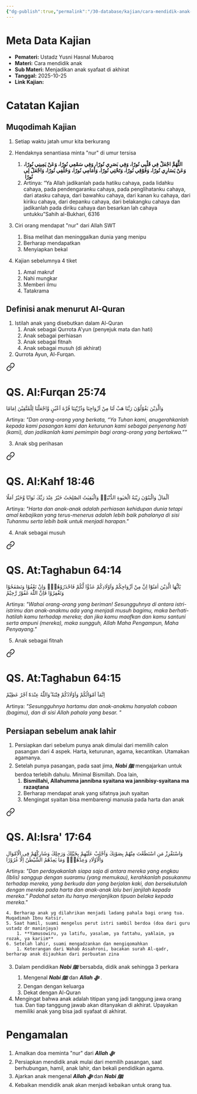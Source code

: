 ```yaml
---
{"dg-publish":true,"permalink":"/30-database/kajian/cara-mendidik-anak-agar-menjadi-syafaat/","tags":["kajian"]}
---
```





# Meta Data Kajian 
<div><ul class="dataview list-view-ul"><li><span><strong>Pemateri:</strong> Ustadz Yusni Hasnal Mubaroq</span></li><li><span><strong>Materi:</strong> Cara mendidik anak</span></li><li><span><strong>Sub Materi:</strong> Menjadikan anak syafaat di akhirat</span></li><li><span><strong>Tanggal:</strong> 2025-10-25</span></li><li><span><strong>Link Kajian:</strong>  </span></li></ul></div>

# Catatan Kajian
## Muqodimah Kajian
1. Setiap waktu jatah umur kita berkurang
2. Hendaknya senantiasa minta "nur" di umur tersisa

	1. **‏ اللَّهُمَّ اجْعَلْ فِي قَلْبِي نُورًا، وَفِي بَصَرِي نُورًا، وَفِي سَمْعِي نُورًا، وَعَنْ يَمِينِي نُورًا، وَعَنْ يَسَارِي نُورًا، وَفَوْقِي نُورًا، وَتَحْتِي نُورًا، وَأَمَامِي نُورًا، وَخَلْفِي نُورًا، وَاجْعَلْ لِي نُورًا ‏‏‏**
	2. Artinya: “Ya Allah jadikanlah pada hatiku cahaya, pada lidahku cahaya, pada pendengaranku cahaya, pada penglihatanku cahaya, dari atasku cahaya, dari bawahku cahaya, dari kanan ku cahaya, dari kiriku cahaya, dari depanku cahaya, dari belakangku cahaya dan jadikanlah pada diriku cahaya dan besarkan lah cahaya untukku”Sahih al-Bukhari, 6316
3. Ciri orang mendapat "nur" dari Allah SWT
	1. Bisa melihat dan meninggalkan dunia yang menipu
	2. Berharap mendapatkan 
	3. Menyiapkan bekal
4. Kajian sebelumnya 4 tiket
	1. Amal makruf
	2. Nahi mungkar
	3. Memberi ilmu
	4. Tatakrama

## Definisi anak menurut Al-Quran
1. Istilah anak yang disebutkan dalam Al-Quran
	1. Anak sebagai Qurrota A'yun (penyejuk mata dan hati)
	2. Anak sebagai perhiasan
	3. Anak sebagai fitnah
	4. Anak sebagai musuh (di akhirat)
2. Qurrota Ayun, Al-Furqan. 
<div class="transclusion internal-embed is-loaded"><a class="markdown-embed-link" href="/30-database/al-quran/all-surah/#qs-al-furqan-25-74" aria-label="Open link"><svg xmlns="http://www.w3.org/2000/svg" width="24" height="24" viewBox="0 0 24 24" fill="none" stroke="currentColor" stroke-width="2" stroke-linecap="round" stroke-linejoin="round" class="svg-icon lucide-link"><path d="M10 13a5 5 0 0 0 7.54.54l3-3a5 5 0 0 0-7.07-7.07l-1.72 1.71"></path><path d="M14 11a5 5 0 0 0-7.54-.54l-3 3a5 5 0 0 0 7.07 7.07l1.71-1.71"></path></svg></a><div class="markdown-embed">



# QS. Al:Furqan 25:74
وَالَّذِيْنَ يَقُوْلُوْنَ رَبَّنَا هَبْ لَنَا مِنْ اَزْوَاجِنَا وَذُرِّيّٰتِنَا قُرَّةَ اَعْيُنٍ وَّاجْعَلْنَا لِلْمُتَّقِيْنَ اِمَامًا 

Artinya: *"Dan orang-orang yang berkata, “Ya Tuhan kami, anugerahkanlah kepada kami pasangan kami dan keturunan kami sebagai penyenang hati (kami), dan jadikanlah kami pemimpin bagi orang-orang yang bertakwa.”"*



</div></div>

3. Anak sbg perihasan 
<div class="transclusion internal-embed is-loaded"><a class="markdown-embed-link" href="/30-database/al-quran/all-surah/#qs-al-kahf-18-46" aria-label="Open link"><svg xmlns="http://www.w3.org/2000/svg" width="24" height="24" viewBox="0 0 24 24" fill="none" stroke="currentColor" stroke-width="2" stroke-linecap="round" stroke-linejoin="round" class="svg-icon lucide-link"><path d="M10 13a5 5 0 0 0 7.54.54l3-3a5 5 0 0 0-7.07-7.07l-1.72 1.71"></path><path d="M14 11a5 5 0 0 0-7.54-.54l-3 3a5 5 0 0 0 7.07 7.07l1.71-1.71"></path></svg></a><div class="markdown-embed">



# QS. Al:Kahf 18:46
اَلْمَالُ وَالْبَنُوْنَ زِيْنَةُ الْحَيٰوةِ الدُّنْيَاۚ وَالْبٰقِيٰتُ الصّٰلِحٰتُ خَيْرٌ عِنْدَ رَبِّكَ ثَوَابًا وَّخَيْرٌ اَمَلًا

Artinya: *"Harta dan anak-anak adalah perhiasan kehidupan dunia tetapi amal kebajikan yang terus-menerus adalah lebih baik pahalanya di sisi Tuhanmu serta lebih baik untuk menjadi harapan."*



</div></div>

4. Anak sebagai musuh
<div class="transclusion internal-embed is-loaded"><a class="markdown-embed-link" href="/30-database/al-quran/all-surah/#qs-at-taghabun-64-14" aria-label="Open link"><svg xmlns="http://www.w3.org/2000/svg" width="24" height="24" viewBox="0 0 24 24" fill="none" stroke="currentColor" stroke-width="2" stroke-linecap="round" stroke-linejoin="round" class="svg-icon lucide-link"><path d="M10 13a5 5 0 0 0 7.54.54l3-3a5 5 0 0 0-7.07-7.07l-1.72 1.71"></path><path d="M14 11a5 5 0 0 0-7.54-.54l-3 3a5 5 0 0 0 7.07 7.07l1.71-1.71"></path></svg></a><div class="markdown-embed">



# QS. At:Taghabun 64:14
يٰٓاَيُّهَا الَّذِيْنَ اٰمَنُوْٓا اِنَّ مِنْ اَزْوَاجِكُمْ وَاَوْلَادِكُمْ عَدُوًّا لَّكُمْ فَاحْذَرُوْهُمْۚ وَاِنْ تَعْفُوْا وَتَصْفَحُوْا وَتَغْفِرُوْا فَاِنَّ اللّٰهَ غَفُوْرٌ رَّحِيْمٌ 

Artinya: *"Wahai orang-orang yang beriman! Sesungguhnya di antara istri-istrimu dan anak-anakmu ada yang menjadi musuh bagimu, maka berhati-hatilah kamu terhadap mereka; dan jika kamu maafkan dan kamu santuni serta ampuni (mereka), maka sungguh, Allah Maha Pengampun, Maha Penyayang."*



</div></div>

5. Anak sebagai fitnah 
<div class="transclusion internal-embed is-loaded"><a class="markdown-embed-link" href="/30-database/al-quran/all-surah/#qs-at-taghabun-64-15" aria-label="Open link"><svg xmlns="http://www.w3.org/2000/svg" width="24" height="24" viewBox="0 0 24 24" fill="none" stroke="currentColor" stroke-width="2" stroke-linecap="round" stroke-linejoin="round" class="svg-icon lucide-link"><path d="M10 13a5 5 0 0 0 7.54.54l3-3a5 5 0 0 0-7.07-7.07l-1.72 1.71"></path><path d="M14 11a5 5 0 0 0-7.54-.54l-3 3a5 5 0 0 0 7.07 7.07l1.71-1.71"></path></svg></a><div class="markdown-embed">



# QS. At:Taghabun 64:15
اِنَّمَآ اَمْوَالُكُمْ وَاَوْلَادُكُمْ فِتْنَةٌ  ۗوَاللّٰهُ عِنْدَهٗٓ اَجْرٌ عَظِيْمٌ 

Artinya: *"Sesungguhnya hartamu dan anak-anakmu hanyalah cobaan (bagimu), dan di sisi Allah pahala yang besar. "*



</div></div>

## Persiapan sebelum anak lahir
1. Persiapkan dari sebelum punya anak dimulai dari memilih calon pasangan dari 4 aspek. Harta, keturunan, agama, kecantikan. Utamakan agamanya. 
2. Setelah punya pasangan, pada saat jima, ***Nabi ﷺ*** mengajarkan untuk berdoa terlebih dahulu. Minimal Bismillah. Doa lain, 
	1. **Bismillahi, Allahumma jannibna syaitana wa jannibisy-syaitana ma razaqtana**
	2. Berharap mendapat anak yang sifatnya jauh syaitan
	3. Mengingat syaitan bisa membarengi manusia pada harta dan anak 
<div class="transclusion internal-embed is-loaded"><a class="markdown-embed-link" href="/30-database/al-quran/all-surah/#qs-al-isra-17-64" aria-label="Open link"><svg xmlns="http://www.w3.org/2000/svg" width="24" height="24" viewBox="0 0 24 24" fill="none" stroke="currentColor" stroke-width="2" stroke-linecap="round" stroke-linejoin="round" class="svg-icon lucide-link"><path d="M10 13a5 5 0 0 0 7.54.54l3-3a5 5 0 0 0-7.07-7.07l-1.72 1.71"></path><path d="M14 11a5 5 0 0 0-7.54-.54l-3 3a5 5 0 0 0 7.07 7.07l1.71-1.71"></path></svg></a><div class="markdown-embed">



# QS. Al:Isra' 17:64
وَاسْتَفْزِزْ مَنِ اسْتَطَعْتَ مِنْهُمْ بِصَوْتِكَ وَاَجْلِبْ عَلَيْهِمْ بِخَيْلِكَ وَرَجِلِكَ وَشَارِكْهُمْ فِى الْاَمْوَالِ وَالْاَوْلَادِ وَعِدْهُمْۗ وَمَا يَعِدُهُمُ الشَّيْطٰنُ اِلَّا غُرُوْرًا

Artinya: *"Dan perdayakanlah siapa saja di antara mereka yang engkau (Iblis) sanggup dengan suaramu (yang memukau), kerahkanlah pasukanmu terhadap mereka, yang berkuda dan yang berjalan kaki, dan bersekutulah dengan mereka pada harta dan anak-anak lalu beri janjilah kepada mereka.” Padahal setan itu hanya menjanjikan tipuan belaka kepada mereka."*



</div></div>

	4. Berharap anak yg dilahrikan menjadi ladang pahala bagi orang tua. Muqadimah Ibnu Katsir. 
	5. Saat hamil, suami mengelus perut istri sambil berdoa (doa dari guru ustadz dr maninjaya)
		1. **Yamusowiru, ya latifu, yasalam, ya fattahu, yaAlaim, ya rozak, ya kariim**
	6. Setelah lahir, suami mengadzankan dan mengiqomahkan
		1. Keterangan dari Wahab Assahroni, bacakan surah Al-qadr, berharap anak dijauhkan dari perbuatan zina
3. Dalam pendidikan ***Nabi ﷺ*** bersabda, didik anak sehingga 3 perkara
	1. Mengenal ***Nabi ﷺ*** dan ***Allah ﷻ*** . 
	2. Dengan dengan keluarga 
	3. Dekat dengan Al-Quran
4. Mengingat bahwa anak adalah titipan yang jadi tanggung jawa orang tua. Dan tiap tanggung jawab akan ditanyakan di akhirat. Upayakan memiliki anak yang bisa jadi syafaat di akhirat. 
# Pengamalan
1. Amalkan doa meminta "nur" dari ***Allah ﷻ*** 
2. Persiapkan mendidik anak mulai dari memilih pasangan, saat berhubungan, hamil, anak lahir, dan bekali pendidikan agama. 
3. Ajarkan anak mengenal ***Allah ﷻ*** dan ***Nabi ﷺ***   
4. Kebaikan mendidik anak akan menjadi kebaikan untuk orang tua. 

 
 